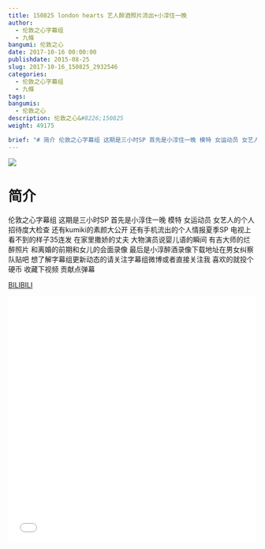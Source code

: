 ```yaml
---
title: 150825 london hearts 艺人醉酒照片流出+小淳住一晚
author: 
  - 伦敦之心字幕组
  - 九條
bangumi: 伦敦之心
date: 2017-10-16 00:00:00
publishdate: 2015-08-25
slug: 2017-10-16_150825_2932546
categories: 
  - 伦敦之心字幕组
  - 九條
tags: 
bangumis: 
  - 伦敦之心
description: 伦敦之心&#8226;150825
weight: 49175

brief: "# 简介 伦敦之心字幕组 这期是三小时SP 首先是小淳住一晚 模特 女运动员 女艺人的个人招待度大检查 还有kumiki的素颜大公开 还有手机流出的个人情报夏季SP 电视上看不到的样子35连发 在家里撒娇的丈夫 大物演员说婴儿语的瞬间 有吉大师的烂醉照片 和离婚的前期和女儿的会面录像 最后是小淳醉酒录像下载地址在男女纠察队贴吧 想了解字幕组更新动态的请关注字幕组微博或者直接关注我 喜欢的就投个硬币 收藏下视频 贡献点弹幕"
---
```


![](https://i.imgur.com/T0OWSW1.jpg)

# 简介  
伦敦之心字幕组 这期是三小时SP 首先是小淳住一晚 模特 女运动员 女艺人的个人招待度大检查 还有kumiki的素颜大公开 还有手机流出的个人情报夏季SP 电视上看不到的样子35连发 在家里撒娇的丈夫 大物演员说婴儿语的瞬间 有吉大师的烂醉照片 和离婚的前期和女儿的会面录像 最后是小淳醉酒录像下载地址在男女纠察队贴吧 想了解字幕组更新动态的请关注字幕组微博或者直接关注我 喜欢的就投个硬币 收藏下视频 贡献点弹幕




  [BILIBILI](https://www.bilibili.com/video/av2932546/)


<div class="vcontainer">  <iframe class='video' src="//www.bilibili.com/blackboard/player.html?aid=2932546" width="100%" height="500" frameborder="0" allowfullscreen="allowfullscreen"></iframe></div>
